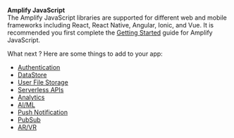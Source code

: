 **Amplify JavaScript**  
The Amplify JavaScript libraries are supported for different web and mobile frameworks including React, React Native, Angular, Ionic, and Vue. It is recommended you first complete the [Getting Started](../../start/start.md) guide for Amplify JavaScript.

What next ? Here are some things to add to your app: 

- [Authentication](../../lib/auth/overview.md)
- [DataStore](../../lib/datastore/intro.md)
- [User File Storage](../../lib/storage/start.md)
- [Serverless APIs](../../lib/graphqlapi/start.md)
- [Analytics](../../lib/analytics/start.md)
- [AI/ML](../../lib/predictions/intro.md) 
- [Push Notification](../../lib/push-notifications/overview.md)
- [PubSub](../../lib/pubsub/overview.md)
- [AR/VR](../../lib/xr/start.md)
